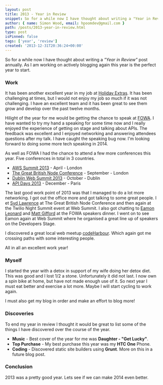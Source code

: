 ```yaml
---
layout: post
title: 2013 - Year in Review
snippet: So for a while now I have thought about writing a "Year in Review" post annually. As I am working on actively blogging again this year is the perfect year to start.
author: { name: Simon Wood, email: hpoomdev@gmail.com }
path: /posts/2013-year-in-review.html
type: post
isPinned: false
tags: ['year', 'review']
created: '2013-12-31T20:36:24+00:00'
---
```


So for a while now I have thought about writing a *"Year in Review"* post annually. As I am working on actively blogging again this year is the perfect year to start.

### Work
It has been another excellent year in my job at [Holiday Extras](http://shortbreaks.holidayextras.co.uk "Holiday Extras - Shortbreaks"). It has been challenging at times, but I would not enjoy my job so much if it was not challenging. I have an excellent team and it has been great to see them grow and develop over the past twelve months.

Hilight of the year for me would be getting the chance to speak at [FOWA](http://lanyrd.com/2013/fowa-london/ "Future of Web Apps - London 2013"). I have wanted to try my hand a speaking for some time now and I really enjoyed the experience of getting on stage and talking about APIs. The feedback was excellent and I enjoyed networking and answering attendees questions after my talk. I have caught the speaking bug now. I'm looking forward to doing some more tech speaking in 2014.

As well as FOWA I had the chance to attend a few more conferences this year. Five conferences in total in 3 countries.

* [AWS Summit 2013](http://lanyrd.com/2013/aws-summit-london/) - April - London
* [The Great British Node Conference](http://lanyrd.com/2013/gbnc/) - September - London
* [Dublin Web Summit 2013](http://lanyrd.com/2013/dws/) - October - Dublin
* [API Days 2013](http://lanyrd.com/2013/apidays2013/) - December - Paris

The last good work point of 2013 was that I managed to do a lot more networking. I got out the office more and got talking to some great people. I et [Syd Lawrence](https://twitter.com/sydlawrence) at The Great British Node Conference and then again at the Twilio Night Summit event at Web Summit. I also got chatting to [Eamon Leonard](https://twitter.com/EamonLeonard) and [Matt Gifford](https://twitter.com/coldfumonkeh) at the FOWA speakers dinner. I went on to see Eamon again at Web Summit where he organised a great line up of speakers on the Developers Stage.

I discovered a great local web meetup [codeHarbour](http://www.meetup.com/codeharbour/). Which again got me crossing paths with some interesting people.

All in all an excellent work year!

### Myself
I started the year with a detox in support of my wife doing her detox diet. This was good and I lost 1/2 a stone. Unfortunately it did not last. I now own a spin bike at home, but have not made enough use of it. So next year I must eat better and exercise a lot more. Maybe I will start cycling to work again.

I must also get my blog in order and make an effort to blog more!

### Discoveries
To end my year in review I thought it would be great to list some of the things I have discovered over the course of the year.

* **Music** - Best cover of the year for me was **Daughter - "Get Lucky"**.
* **Top Purchase** - My best purchase this year was my **HTC One** Phone.
* **Coding** - Discovered static site builders using **Grunt**. More on this in a future blog post.

### Conclusion
2013 was a pretty good year. Lets see if we can make 2014 even better.




